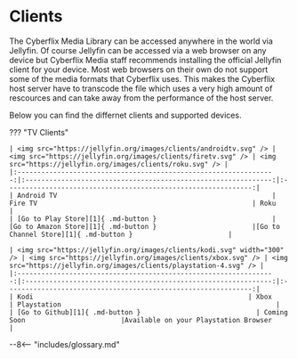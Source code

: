 # Clients
The Cyberflix Media Library can be accessed anywhere in the world via Jellyfin. Of course Jellyfin can be accessed via a web browser on any device but Cyberflix Media staff recommends installing the official Jellyfin client for your device. Most web browsers on their own do not support some of the media formats that Cyberflix uses. This makes the Cyberflix host server have to transcode the file which uses a very high amount of rescources and can take away from the performance of the host server.

Below you can find the differnet clients and supported devices.

??? "TV Clients"

    | <img src="https://jellyfin.org/images/clients/androidtv.svg" /> | <img src="https://jellyfin.org/images/clients/firetv.svg" /> | <img src="https://jellyfin.org/images/clients/roku.svg" /> |
    |:-----------------------------------------------------------------:|:--------------------------------------------------------------:|:--------------------------------------------------------------:|
    | Android TV                                                      | Fire TV                                                      | Roku                                                      |
    | [Go to Play Store][1]{ .md-button }                             | [Go to Amazon Store][1]{ .md-button }                        |[Go to Channel Store][1]{ .md-button }                        |
    
    | <img src="https://jellyfin.org/images/clients/kodi.svg" width="300" /> | <img src="https://jellyfin.org/images/clients/xbox.svg" /> | <img src="https://jellyfin.org/images/clients/playstation-4.svg" /> |
    |:-----------------------------------------------------------------:|:--------------------------------------------------------------:|:--------------------------------------------------------------:|
    | Kodi                                                      | Xbox                                                      | Playstation                                                      |
    | [Go to Github][1]{ .md-button }                             | Coming Soon                        |Available on your Playstation Browser                        |



[1]: https://play.google.com/store/apps/details?id=org.jellyfin.androidtv
--8<-- "includes/glossary.md"
